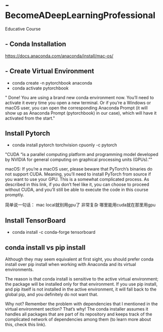 # -BecomeADeepLearningProfessional
Educative Course


## - Conda Installation
https://docs.anaconda.com/anaconda/install/mac-os/

## - Create Virtual Environment
- conda create -n pytorchbook anaconda
- conda activate pytorchbook

" Done! You are using a brand new conda environment now. You’ll need to activate it every time you open a new terminal. Or if you’re a Windows or macOS user, you can open the corresponding Anaconda Prompt (it will show up as Anaconda Prompt (pytorchbook) in our case), which will have it activated from the start." 

## Install Pytorch

- conda install pytorch torchvision cpuonly -c pytorch
  
"CUDA “is a parallel computing platform and programming model developed by NVIDIA for general computing on graphical processing units (GPUs).”"

macOS: If you’re a macOS user, please beware that PyTorch’s binaries do not support CUDA. Meaning, you’ll need to install PyTorch from source if you want to use your GPU. This is a somewhat complicated process. As described in this link, if you don’t feel like it, you can choose to proceed without CUDA, and you’ll still be able to execute the code in this course promptly.

简单说一句话： mac local就别用gpu了 非常复杂 哪里能用cuda就在那里用gpu

## Install TensorBoard
-  conda install -c conda-forge tensorboard

## conda install vs pip install

Although they may seem equivalent at first sight, you should prefer conda install over pip install when working with Anaconda and its virtual environments.

The reason is that conda install is sensitive to the active virtual environment; the package will be installed only for that environment. If you use pip install, and pip itself is not installed in the active environment, it will fall back to the global pip, and you definitely do not want that.

Why not? Remember the problem with dependencies that I mentioned in the virtual environment section? That’s why! The conda installer assumes it handles all packages that are part of its repository and keeps track of the complicated network of dependencies among them (to learn more about this, check this link).
